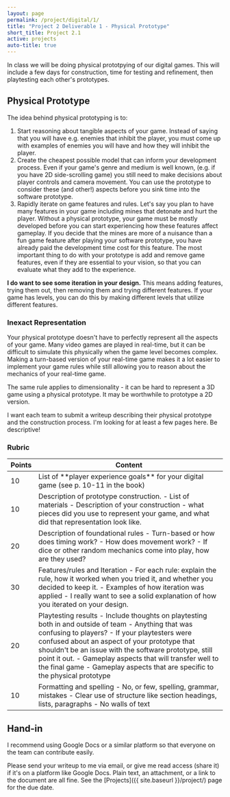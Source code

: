 ```yaml
---
layout: page
permalink: /project/digital/1/
title: "Project 2 Deliverable 1 - Physical Prototype"
short_title: Project 2.1
active: projects
auto-title: true
---
```


In class we will be doing physical prototpying of our digital games.
This will include a few days for construction, time for testing and refinement, then playtesting each other's prototypes.



## Physical Prototype

The idea behind physical prototyping is to:

1. Start reasoning about tangible aspects of your game.
   Instead of saying that you will have e.g. enemies that inhibit the player, you must come up with examples of enemies you will have and how they will inhibit the player.
2. Create the cheapest possible model that can inform your development process.
   Even if your game's genre and medium is well known, (e.g. if you have 2D side-scrolling game) you still need to make decisions about player controls and camera movement.
   You can use the prototype to consider these (and other!) aspects before you sink time into the software prototype.
3. Rapidly iterate on game features and rules.
   Let's say you plan to have many features in your game including mines that detonate and hurt the player.
   Without a physical prototype, your game must be mostly developed before you can start experiencing how these features affect gameplay.
   If you decide that the mines are more of a nuisance than a fun game feature after playing your software prototype, you have already paid the development time cost for this feature.
   The most important thing to do with your prototype is add and remove game features, even if they are essential to your vision, so that you can evaluate what they add to the experience.

**I do want to see some iteration in your design.**
This means adding features, trying them out, then removing them and trying different features.
If your game has levels, you can do this by making different levels that utilize different features.

### Inexact Representation

Your physical prototype doesn't have to perfectly represent all the aspects of your game.
Many video games are played in real-time, but it can be difficult to simulate this physically when the game level becomes complex.
Making a turn-based version of your real-time game makes it a lot easier to implement your game rules while still allowing you to reason about the mechanics of your real-time game.

The same rule applies to dimensionality - it can be hard to represent a 3D game using a physical prototype.
It may be worthwhile to prototype a 2D version.



I want each team to submit a writeup describing their physical prototype and the construction process.
I'm looking for at least a few pages here.
Be descriptive!


### Rubric

<table class="table table-striped table-bordered">
  <thead>
    <tr>
      <th>Points</th>
      <th>Content</th>
    </tr>
  </thead>
  <tbody>

<tr>
<td>10</td>
<td markdown="block">
List of **player experience goals** for your digital game (see p. 10-11 in the book)
</td>
</tr>

<tr>
<td>10</td>
<td markdown="block">
Description of prototype construction.
- List of materials
- Description of your construction - what pieces did you use to represent your game, and what did that representation look like.
</td>
</tr>

<tr>
<td>20</td>
<td markdown="block">
Description of foundational rules
- Turn-based or how does timing work?
- How does movement work?
- If dice or other random mechanics come into play, how are they used?
</td>
</tr>

<tr>
<td>30</td>
<td markdown="block">
Features/rules and Iteration
- For each rule: explain the rule, how it worked when you tried it, and whether you decided to keep it.
- Examples of how iteration was applied
  - I really want to see a solid explanation of how you iterated on your design.
</td>
</tr>

<tr>
<td>20</td>
<td markdown="block">
Playtesting results
- Include thoughts on playtesting both in and outside of team
- Anything that was confusing to players?
- If your playtesters were confused about an aspect of your prototype that shouldn't be an issue with the software prototype, still point it out.
- Gameplay aspects that will transfer well to the final game
- Gameplay aspects that are specific to the physical prototype
</td>
</tr>

<tr>
<td>10</td>
<td markdown="block">
Formatting and spelling
- No, or few, spelling, grammar, mistakes
- Clear use of structure like section headings, lists, paragraphs
- No walls of text
</td>
</tr>

</tbody>
</table>



## Hand-in

I recommend using Google Docs or a similar platform so that everyone on the team can contribute easily.

Please send your writeup to me via email, or give me read access (share it) if it's on a platform like Google Docs.
Plain text, an attachment, or a link to the document are all fine.
See the [Projects]({{ site.baseurl }}/project/) page for the due date.
